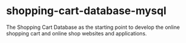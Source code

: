 # shopping-cart-database-mysql
The Shopping Cart Database as the starting point to develop the online shopping cart and online shop websites and applications.
